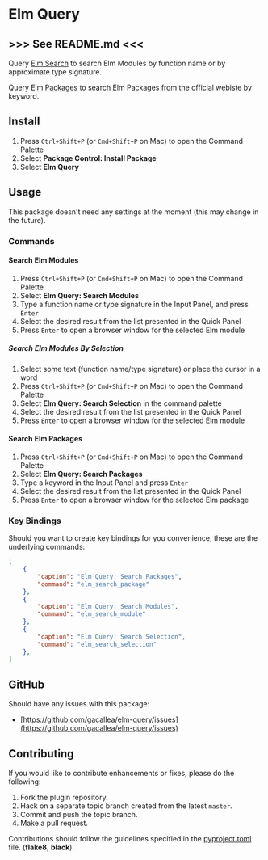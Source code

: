 # Elm Query #

## >>> See README.md <<< ##

Query [Elm Search](https://klaftertief.github.io/elm-search/) to search Elm Modules by function name or by approximate type signature.

Query [Elm Packages](https://package.elm-lang.org/) to search Elm Packages from the official webiste by keyword.

## Install ##

1. Press `Ctrl+Shift+P` (or `Cmd+Shift+P` on Mac) to open the Command Palette
2. Select **Package Control: Install Package**
3. Select **Elm Query**

## Usage ##

This package doesn't need any settings at the moment (this may change in the future).

### Commands ###

#### Search Elm Modules ####

1. Press `Ctrl+Shift+P` (or `Cmd+Shift+P` on Mac) to open the Command Palette
2. Select **Elm Query: Search Modules**
3. Type a function name or type signature in the Input Panel, and press `Enter`
4. Select the desired result from the list presented in the Quick Panel
5. Press `Enter` to open a browser window for the selected Elm module

##### Search Elm Modules By Selection #####

1. Select some text (function name/type signature) or place the cursor in a word
2. Press `Ctrl+Shift+P` (or `Cmd+Shift+P` on Mac) to open the Command Palette
3. Select **Elm Query: Search Selection** in the command palette
4. Select the desired result from the list presented in the Quick Panel
5. Press `Enter` to open a browser window for the selected Elm module

#### Search Elm Packages ####

1. Press `Ctrl+Shift+P` (or `Cmd+Shift+P` on Mac) to open the Command Palette
2. Select **Elm Query: Search Packages**
3. Type a keyword in the Input Panel and press `Enter`
4. Select the desired result from the list presented in the Quick Panel
5. Press `Enter` to open a browser window for the selected Elm package

### Key Bindings ###

Should you want to create key bindings for you convenience, these are the underlying commands:

```json
[
    {
        "caption": "Elm Query: Search Packages",
        "command": "elm_search_package"
    },
    {
        "caption": "Elm Query: Search Modules",
        "command": "elm_search_module"
    },
    {
        "caption": "Elm Query: Search Selection",
        "command": "elm_search_selection"
    },
] 
```

## GitHub ##

Should have any issues with this package:

- [https://github.com/gacallea/elm-query/issues](https://github.com/gacallea/elm-query/issues)

## Contributing ##

If you would like to contribute enhancements or fixes, please do the following:

1. Fork the plugin repository.
2. Hack on a separate topic branch created from the latest `master`.
3. Commit and push the topic branch.
4. Make a pull request.

Contributions should follow the guidelines specified in the [pyproject.toml](./pyproject.toml) file. (**flake8**, **black**).
